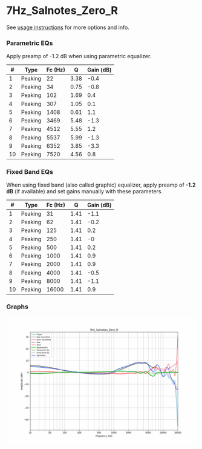 # 7Hz_Salnotes_Zero_R
See [usage instructions](https://github.com/jaakkopasanen/AutoEq#usage) for more options and info.

### Parametric EQs
Apply preamp of -1.2 dB when using parametric equalizer.

|   # | Type    |   Fc (Hz) |    Q |   Gain (dB) |
|-----|---------|-----------|------|-------------|
|   1 | Peaking |        22 | 3.38 |        -0.4 |
|   2 | Peaking |        34 | 0.75 |        -0.8 |
|   3 | Peaking |       102 | 1.69 |         0.4 |
|   4 | Peaking |       307 | 1.05 |         0.1 |
|   5 | Peaking |      1408 | 0.61 |         1.1 |
|   6 | Peaking |      3469 | 5.48 |        -1.3 |
|   7 | Peaking |      4512 | 5.55 |         1.2 |
|   8 | Peaking |      5537 | 5.99 |        -1.3 |
|   9 | Peaking |      6352 | 3.85 |        -3.3 |
|  10 | Peaking |      7520 | 4.56 |         0.8 |

### Fixed Band EQs
When using fixed band (also called graphic) equalizer, apply preamp of **-1.2 dB** (if available) and set gains manually with these parameters.

|   # | Type    |   Fc (Hz) |    Q |   Gain (dB) |
|-----|---------|-----------|------|-------------|
|   1 | Peaking |        31 | 1.41 |        -1.1 |
|   2 | Peaking |        62 | 1.41 |        -0.2 |
|   3 | Peaking |       125 | 1.41 |         0.2 |
|   4 | Peaking |       250 | 1.41 |        -0   |
|   5 | Peaking |       500 | 1.41 |         0.2 |
|   6 | Peaking |      1000 | 1.41 |         0.9 |
|   7 | Peaking |      2000 | 1.41 |         0.9 |
|   8 | Peaking |      4000 | 1.41 |        -0.5 |
|   9 | Peaking |      8000 | 1.41 |        -1.1 |
|  10 | Peaking |     16000 | 1.41 |         0.9 |

### Graphs
![](./7Hz_Salnotes_Zero_R.png)
